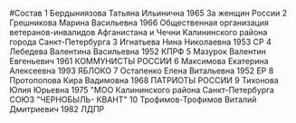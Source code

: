 #Состав
1 Бердыниязова Татьяна Ильинична 1965 За женщин России
2 Грешникова Марина Васильевна 1966 Общественная организация ветеранов-инвалидов Афганистана и Чечни Калининского района города Санкт-Петербурга
3 Игнатьева Нина Николаевна 1953 СР
4 Лебедева Валентина Васильевна 1952 КПРФ
5 Мазурок Валентин Евгеньевич 1961 КОММУНИСТЫ РОССИИ
6 Максимова Екатерина Алексеевна 1993 ЯБЛОКО
7 Остапенко Елена Витальевна 1952 ЕР
8 Протопопова Кира Вадимовна 1968 ПАТРИОТЫ РОССИИ
9 Тихонова Юлия Юрьевна 1975 \"МОО Калининского района Санкт-Петербурга СОЮЗ \"ЧЕРНОБЫЛЬ- КВАНТ\"
10 Трофимов-Трофимов Виталий Дмитриевич 1982 ЛДПР
